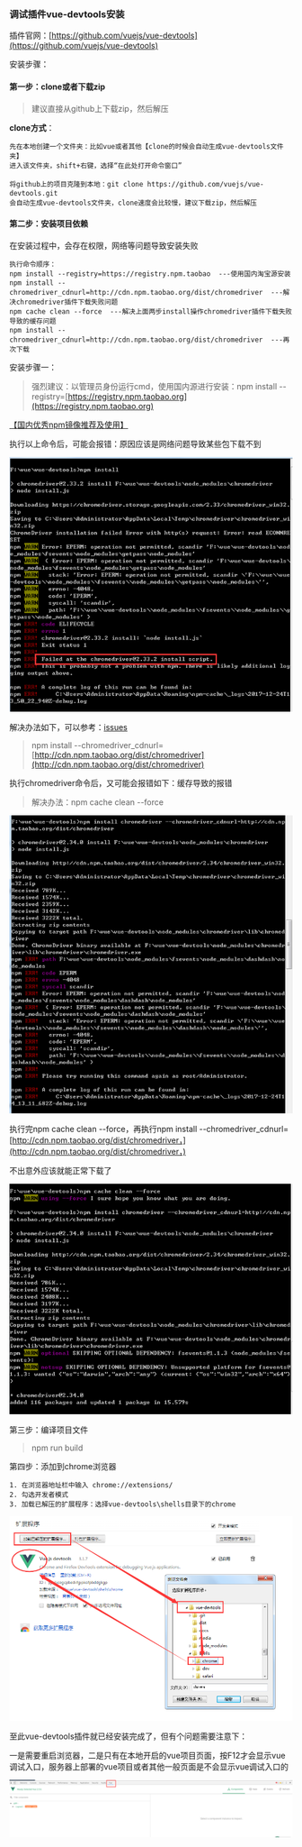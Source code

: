 ### 调试插件vue-devtools安装

插件官网：[https://github.com/vuejs/vue-devtools](https://github.com/vuejs/vue-devtools)

安装步骤：

#### 第一步：clone或者下载zip

> 建议直接从github上下载zip，然后解压

**clone方式**：

```
先在本地创建一个文件夹：比如vue或者其他【clone的时候会自动生成vue-devtools文件夹】
进入该文件夹，shift+右键，选择“在此处打开命令窗口”

将github上的项目克隆到本地：git clone https://github.com/vuejs/vue-devtools.git
会自动生成vue-devtools文件夹，clone速度会比较慢，建议下载zip，然后解压
```

#### 第二步：安装项目依赖

在安装过程中，会存在权限，网络等问题导致安装失败

```
执行命令顺序：
npm install --registry=https://registry.npm.taobao  ---使用国内淘宝源安装
npm install --chromedriver_cdnurl=http://cdn.npm.taobao.org/dist/chromedriver  ---解决chromedriver插件下载失败问题
npm cache clean --force  ---解决上面两步install操作chromedriver插件下载失败导致的缓存问题
npm install --chromedriver_cdnurl=http://cdn.npm.taobao.org/dist/chromedriver  ---再次下载
```

安装步骤一：

> 强烈建议：以管理员身份运行cmd，使用国内源进行安装：npm install --registry=[https://registry.npm.taobao.org](https://registry.npm.taobao.org)

[【国内优秀npm镜像推荐及使用】](http://riny.net/2014/cnpm/)

执行以上命令后，可能会报错：原因应该是网络问题导致某些包下载不到

![](/assets/import.png)

解决办法如下，可以参考：[issues](https://github.com/vuejs/vue-router/issues/261#issuecomment-218618180)

> npm install --chromedriver\_cdnurl=[http://cdn.npm.taobao.org/dist/chromedriver](http://cdn.npm.taobao.org/dist/chromedriver)

执行chromedriver命令后，又可能会报错如下：缓存导致的报错

> 解决办法：npm cache clean --force

![](/assets/import1.png)

执行完npm cache clean --force，再执行npm install --chromedriver\_cdnurl=[http://cdn.npm.taobao.org/dist/chromedriver，](http://cdn.npm.taobao.org/dist/chromedriver，)

不出意外应该就能正常下载了

![](/assets/import2.png)

第三步：编译项目文件

> npm run build

第四步：添加到chrome浏览器

```
1. 在浏览器地址栏中输入 chrome://extensions/
2. 勾选开发者模式
3. 加载已解压的扩展程序：选择vue-devtools\shells目录下的chrome
```

![](/assets/import3.png)

至此vue-devtools插件就已经安装完成了，但有个问题需要注意下：

一是需要重启浏览器，二是只有在本地开启的vue项目页面，按F12才会显示vue调试入口，服务器上部署的vue项目或者其他一般页面是不会显示vue调试入口的

![](/assets/import4.png)


